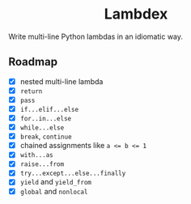 <h1 style="text-align: center">Lambdex</h1>

Write multi-line Python lambdas in an idiomatic way.

## Roadmap

- [x] nested multi-line lambda
- [x] `return`
- [x] `pass`
- [x] `if...elif...else`
- [x] `for..in...else`
- [x] `while...else`
- [x] `break`, `continue`
- [x] chained assignments like `a <= b <= 1`
- [x] `with...as`
- [x] `raise...from`
- [x] `try...except...else...finally`
- [x] `yield` and `yield_from`
- [x] `global` and `nonlocal`